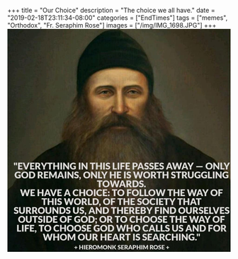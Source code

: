 +++
title = "Our Choice"
description = "The choice we all have."
date = "2019-02-18T23:11:34-08:00"
categories = ["EndTimes"]
tags = ["memes", "Orthodox", "Fr. Seraphim Rose"]
images = ["/img/IMG_1698.JPG"]
+++
![Mymy](/img/IMG_1698.JPG)
<!--more-->